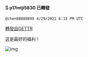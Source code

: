 
**:arrows_clockwise: p17mtji5830 已轉發**

`@chen88888899 4/29/2022 6:13 PM UTC`

[轉發自GETTR](https://gettr.com/post/p17mtji5830)

这是最好的福利！

![img](https://media.gettr.com/group17/getter/2022/04/29/18/79d2bb10-a99d-9e5d-bccf-4eb4bac16c9d/a50590cf266ab28b5e0298ff60a84878.jpg)
